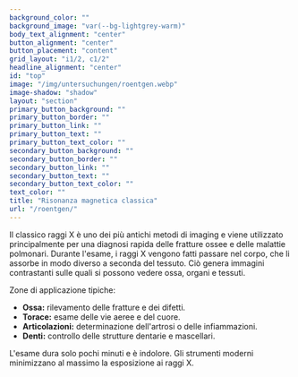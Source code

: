 ```yaml
---
background_color: ""
background_image: "var(--bg-lightgrey-warm)"
body_text_alignment: "center"
button_alignment: "center"
button_placement: "content"
grid_layout: "i1/2, c1/2"
headline_alignment: "center"
id: "top"
image: "/img/untersuchungen/roentgen.webp"
image-shadow: "shadow"
layout: "section"
primary_button_background: ""
primary_button_border: ""
primary_button_link: ""
primary_button_text: ""
primary_button_text_color: ""
secondary_button_background: ""
secondary_button_border: ""
secondary_button_link: ""
secondary_button_text: ""
secondary_button_text_color: ""
text_color: ""
title: "Risonanza magnetica classica"
url: "/roentgen/"
---
```


Il classico raggi X è uno dei più antichi metodi di imaging e viene utilizzato principalmente per una diagnosi rapida delle fratture ossee e delle malattie polmonari. Durante l'esame, i raggi X vengono fatti passare nel corpo, che li assorbe in modo diverso a seconda del tessuto. Ciò genera immagini contrastanti sulle quali si possono vedere ossa, organi e tessuti.

Zone di applicazione tipiche:

- **Ossa:** rilevamento delle fratture e dei difetti.
- **Torace:** esame delle vie aeree e del cuore.
- **Articolazioni:** determinazione dell'artrosi o delle infiammazioni.
- **Denti:** controllo delle strutture dentarie e mascellari.

L'esame dura solo pochi minuti e è indolore. Gli strumenti moderni minimizzano al massimo la esposizione ai raggi X.